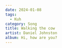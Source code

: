 ```yaml
---
date: 2024-01-08
tags:
  - Kuh
category: Song
title: Walking the cow
artist: Daniel Johnston
album: Hi, how are you?
---
```

